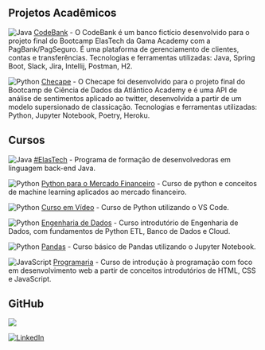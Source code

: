 ## Projetos Acadêmicos
![Java](https://img.shields.io/badge/java-%23ED8B00.svg?style=plastic&logo=java&logoColor=white) [CodeBank](https://github.com/malucaires/CodeBank) - O CodeBank é um banco fictício desenvolvido para o projeto final do Bootcamp ElasTech da Gama Academy com a PagBank/PagSeguro. É uma plataforma de gerenciamento de clientes, contas e transferências. Tecnologias e ferramentas utilizadas: Java, Spring Boot, Slack, Jira, Intellij, Postman, H2. 

![Python](https://img.shields.io/badge/python-3670A0?style=plastic&logo=python&logoColor=ffdd54) [Checape](https://github.com/malucaires/checape) - O Checape foi desenvolvido para o projeto final do Bootcamp de Ciência de Dados da Atlântico Academy e é uma API de análise de sentimentos aplicado ao twitter, desenvolvida a partir de um modelo supersionado de classicação. Tecnologias e ferramentas utilizadas: Python, Jupyter Notebook, Poetry, Heroku.

## Cursos

![Java](https://img.shields.io/badge/java-%23ED8B00.svg?style=plastic&logo=java&logoColor=white) [#ElasTech](https://github.com/malucaires/gama_elastech) - Programa de formação de desenvolvedoras em linguagem back-end Java. 

![Python](https://img.shields.io/badge/python-3670A0?style=plastic&logo=python&logoColor=ffdd54) [Python para o Mercado Financeiro](https://github.com/malucaires/modal_data_science) - Curso de python e conceitos de machine learning aplicados ao mercado financeiro. 

![Python](https://img.shields.io/badge/python-3670A0?style=plastic&logo=python&logoColor=ffdd54) [Curso em Vídeo](https://github.com/malucaires/cursoemvideo_python) - Curso de Python utilizando o VS Code. 

![Python](https://img.shields.io/badge/python-3670A0?style=plastic&logo=python&logoColor=ffdd54) [Engenharia de Dados](https://github.com/malucaires/dio_cognizant_cloud_data_engineer) - Curso introdutório de Engenharia de Dados, com fundamentos de Python ETL, Banco de Dados e Cloud.

![Python](https://img.shields.io/badge/python-3670A0?style=plastic&logo=python&logoColor=ffdd54) [Pandas](https://github.com/malucaires/zurubabel_pandas) - Curso básico de Pandas utilizando o Jupyter Notebook. 

![JavaScript](https://img.shields.io/badge/javascript-%23323330.svg?style=plastic&logo=javascript&logoColor=%23F7DF1E) [Programaria](https://github.com/malucaires/programaria_euprogramo) - Curso de introdução à programação com foco em desenvolvimento web a partir de conceitos introdutórios de HTML, CSS e JavaScript.

## GitHub
![](https://github-readme-stats.vercel.app/api/top-langs/?username=malucaires&theme=react&hide_border=false&include_all_commits=true&count_private=true&layout=compact)

[![LinkedIn](https://img.shields.io/badge/LinkedIn-%230077B5.svg?logo=linkedin&logoColor=white)](https://linkedin.com/in/malu-caires/) 
